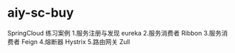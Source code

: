 # aiy-sc-buy

SpringCloud 练习案例
1.服务注册与发现 eureka
2.服务消费者 Ribbon 
3.服务消费者 Feign
4.熔断器 Hystrix
5.路由网关 Zull
